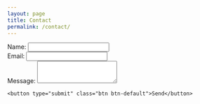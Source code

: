 ```yaml
---
layout: page
title: Contact
permalink: /contact/
---
```

<form action="https://formspree.io/hello@mikebell.io" method="POST" class="form-horizontal">
    <div class="form-group">
        <label for="name">Name:</label>
        <input name="name" type="text" class="form-control" id="name" placeholder="">
    </div>
    <div class="form-group">
        <label for="email">Email:</label>
        <input name="_replyto" type="email" class="form-control" id="email" placeholder="">
    </div>
    <div class="form-group">
        <label for="message">Message:</label>
        <textarea name="message" id="message" class="form-control" rows="3"></textarea>
    </div>

    <button type="submit" class="btn btn-default">Send</button>
</form>


